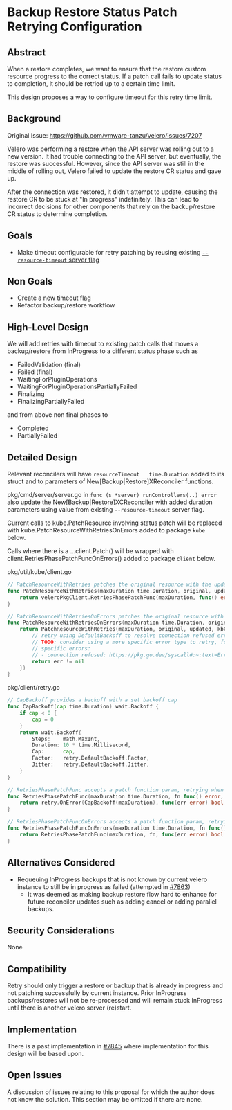# Backup Restore Status Patch Retrying Configuration

## Abstract
When a restore completes, we want to ensure that the restore custom resource progress to the correct status.
If a patch call fails to update status to completion, it should be retried up to a certain time limit.

This design proposes a way to configure timeout for this retry time limit.

## Background
Original Issue: https://github.com/vmware-tanzu/velero/issues/7207

Velero was performing a restore when the API server was rolling out to a new version.
It had trouble connecting to the API server, but eventually, the restore was successful.
However, since the API server was still in the middle of rolling out, Velero failed to update the restore CR status and gave up.

After the connection was restored, it didn't attempt to update, causing the restore CR to be stuck at "In progress" indefinitely.
This can lead to incorrect decisions for other components that rely on the backup/restore CR status to determine completion.

## Goals
- Make timeout configurable for retry patching by reusing existing [`--resource-timeout` server flag](https://github.com/vmware-tanzu/velero/blob/d9ca14747925630664c9e4f85a682b5fc356806d/pkg/cmd/server/server.go#L245)

## Non Goals
- Create a new timeout flag
- Refactor backup/restore workflow


## High-Level Design
We will add retries with timeout to existing patch calls that moves a backup/restore from InProgress to a different status phase such as
- FailedValidation (final)
- Failed (final)
- WaitingForPluginOperations
- WaitingForPluginOperationsPartiallyFailed
- Finalizing
- FinalizingPartiallyFailed

and from above non final phases to
- Completed
- PartiallyFailed

## Detailed Design
Relevant reconcilers will have `resourceTimeout   time.Duration` added to its struct and to parameters of New[Backup|Restore]XReconciler functions.

pkg/cmd/server/server.go in `func (s *server) runControllers(..) error` also update the New[Backup|Restore]XCReconciler with added duration parameters using value from existing `--resource-timeout` server flag.

Current calls to kube.PatchResource involving status patch will be replaced with kube.PatchResourceWithRetriesOnErrors added to package `kube` below.

Calls where there is a ...client.Patch() will be wrapped with client.RetriesPhasePatchFuncOnErrors() added to package `client` below.

pkg/util/kube/client.go
```go
// PatchResourceWithRetries patches the original resource with the updated resource, retrying when the provided retriable function returns true.
func PatchResourceWithRetries(maxDuration time.Duration, original, updated client.Object, kbClient client.Client, retriable func(error) bool) error {
	return veleroPkgClient.RetriesPhasePatchFunc(maxDuration, func() error { return PatchResource(original, updated, kbClient) }, retriable)
}

// PatchResourceWithRetriesOnErrors patches the original resource with the updated resource, retrying when the operation returns an error.
func PatchResourceWithRetriesOnErrors(maxDuration time.Duration, original, updated client.Object, kbClient client.Client) error {
	return PatchResourceWithRetries(maxDuration, original, updated, kbClient, func(err error) bool {
		// retry using DefaultBackoff to resolve connection refused error that may occur when the server is under heavy load
		// TODO: consider using a more specific error type to retry, for now, we retry on all errors
		// specific errors:
		// - connection refused: https://pkg.go.dev/syscall#:~:text=Errno(0x67)-,ECONNREFUSED,-%3D%20Errno(0x6f
		return err != nil
	})
}
```

pkg/client/retry.go
```go
// CapBackoff provides a backoff with a set backoff cap
func CapBackoff(cap time.Duration) wait.Backoff {
	if cap < 0 {
		cap = 0
	}
	return wait.Backoff{
		Steps:    math.MaxInt,
		Duration: 10 * time.Millisecond,
		Cap:      cap,
		Factor:   retry.DefaultBackoff.Factor,
		Jitter:   retry.DefaultBackoff.Jitter,
	}
}

// RetriesPhasePatchFunc accepts a patch function param, retrying when the provided retriable function returns true.
func RetriesPhasePatchFunc(maxDuration time.Duration, fn func() error, retriable func(error) bool) error {
	return retry.OnError(CapBackoff(maxDuration), func(err error) bool { return retriable(err) }, fn)
}

// RetriesPhasePatchFuncOnErrors accepts a patch function param, retrying when the error is not nil.
func RetriesPhasePatchFuncOnErrors(maxDuration time.Duration, fn func() error) error {
	return RetriesPhasePatchFunc(maxDuration, fn, func(err error) bool { return err != nil })
}
```

## Alternatives Considered
 - Requeuing InProgress backups that is not known by current velero instance to still be in progress as failed (attempted in [#7863](https://github.com/vmware-tanzu/velero/pull/7863))
    - It was deemed as making backup restore flow hard to enhance for future reconciler updates such as adding cancel or adding parallel backups.

## Security Considerations
None

## Compatibility
Retry should only trigger a restore or backup that is already in progress and not patching successfully by current instance. Prior InProgress backups/restores will not be re-processed and will remain stuck InProgress until there is another velero server (re)start.

## Implementation
There is a past implementation in [#7845](https://github.com/vmware-tanzu/velero/pull/7845/) where implementation for this design will be based upon.

## Open Issues
A discussion of issues relating to this proposal for which the author does not know the solution. This section may be omitted if there are none.
